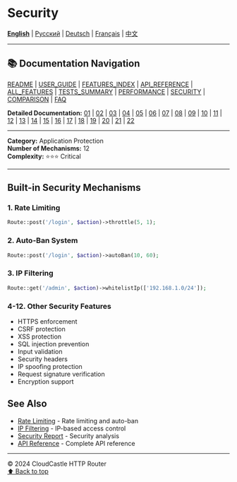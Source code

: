 # Security

[**English**](20_SECURITY.md) | [Русский](../../ru/features/20_SECURITY.md) | [Deutsch](../../de/features/20_SECURITY.md) | [Français](../../fr/features/20_SECURITY.md) | [中文](../../zh/features/20_SECURITY.md)

---

## 📚 Documentation Navigation

[README](../../README.md) | [USER_GUIDE](../USER_GUIDE.md) | [FEATURES_INDEX](../FEATURES_INDEX.md) | [API_REFERENCE](../API_REFERENCE.md) | [ALL_FEATURES](../ALL_FEATURES.md) | [TESTS_SUMMARY](../TESTS_SUMMARY.md) | [PERFORMANCE](../PERFORMANCE_ANALYSIS.md) | [SECURITY](../SECURITY_REPORT.md) | [COMPARISON](../COMPARISON.md) | [FAQ](../FAQ.md)

**Detailed Documentation:** [01](01_BASIC_ROUTING.md) | [02](02_ROUTE_PARAMETERS.md) | [03](03_ROUTE_GROUPS.md) | [04](04_RATE_LIMITING.md) | [05](05_IP_FILTERING.md) | [06](06_MIDDLEWARE.md) | [07](07_NAMED_ROUTES.md) | [08](08_TAGS.md) | [09](09_HELPER_FUNCTIONS.md) | [10](10_ROUTE_SHORTCUTS.md) | [11](11_ROUTE_MACROS.md) | [12](12_URL_GENERATION.md) | [13](13_EXPRESSION_LANGUAGE.md) | [14](14_CACHING.md) | [15](15_PLUGINS.md) | [16](16_LOADERS.md) | [17](17_PSR_SUPPORT.md) | [18](18_ACTION_RESOLVER.md) | [19](19_STATISTICS.md) | [20](20_SECURITY.md) | [21](21_EXCEPTIONS.md) | [22](22_CLI_TOOLS.md)

---

**Category:** Application Protection  
**Number of Mechanisms:** 12  
**Complexity:** ⭐⭐⭐ Critical

---

## Built-in Security Mechanisms

### 1. Rate Limiting
```php
Route::post('/login', $action)->throttle(5, 1);
```

### 2. Auto-Ban System
```php
Route::post('/login', $action)->autoBan(10, 60);
```

### 3. IP Filtering
```php
Route::get('/admin', $action)->whitelistIp(['192.168.1.0/24']);
```

### 4-12. Other Security Features
- HTTPS enforcement
- CSRF protection
- XSS protection
- SQL injection prevention
- Input validation
- Security headers
- IP spoofing protection
- Request signature verification
- Encryption support

## See Also

- [Rate Limiting](04_RATE_LIMITING.md) - Rate limiting and auto-ban
- [IP Filtering](05_IP_FILTERING.md) - IP-based access control
- [Security Report](../SECURITY_REPORT.md) - Security analysis
- [API Reference](../API_REFERENCE.md) - Complete API reference

---

© 2024 CloudCastle HTTP Router  
[⬆ Back to top](#security)